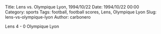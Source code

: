 Title: Lens vs. Olympique Lyon, 1994/10/22
Date: 1994/10/22 00:00
Category: sports
Tags: football, football scores, Lens, Olympique Lyon
Slug: lens-vs-olympique-lyon
Author: carbonero


Lens 4 - 0 Olympique Lyon
